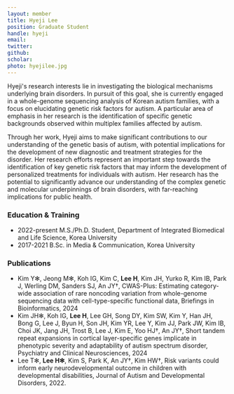 ```yaml
---
layout: member
title: Hyeji Lee
position: Graduate Student
handle: hyeji
email:
twitter:
github:
scholar: 
photo: hyejilee.jpg
---
```


Hyeji's research interests lie in investigating the biological mechanisms underlying brain disorders. In pursuit of this goal, she is currently engaged in a whole-genome sequencing analysis of Korean autism families, with a focus on elucidating genetic risk factors for autism. A particular area of emphasis in her research is the identification of specific genetic backgrounds observed within multiplex families affected by autism.

Through her work, Hyeji aims to make significant contributions to our understanding of the genetic basis of autism, with potential implications for the development of new diagnostic and treatment strategies for the disorder. Her research efforts represent an important step towards the identification of key genetic risk factors that may inform the development of personalized treatments for individuals with autism. Her research has the potential to significantly advance our understanding of the complex genetic and molecular underpinnings of brain disorders, with far-reaching implications for public health.


### Education & Training
- 2022-present M.S./Ph.D. Student, Department of Integrated Biomedical and Life Science, Korea University
- 2017-2021 B.Sc. in Media & Communication, Korea University


### Publications
- Kim Y✻, Jeong M✻, Koh IG, Kim C, **Lee H**, Kim JH, Yurko R, Kim IB, Park J, Werling DM, Sanders SJ, An JY†, CWAS-Plus: Estimating category-wide association of rare noncoding variation from whole-genome sequencing data with cell-type-specific functional data, Briefings in Bioinformatics, 2024
- Kim JH✻, Koh IG, **Lee H**, Lee GH, Song DY, Kim SW, Kim Y, Han JH, Bong G, Lee J, Byun H, Son JH, Kim YR, Lee Y, Kim JJ, Park JW, Kim IB, Choi JK, Jang JH, Trost B, Lee J, Kim E, Yoo HJ†, An JY†, Short tandem repeat expansions in cortical layer-specific genes implicate in phenotypic severity and adaptability of autism spectrum disorder, Psychiatry and Clinical Neurosciences, 2024
- Lee T✻, **Lee H✻**, Kim S, Park K, An JY†, Kim HW†, Risk variants could inform early neurodevelopmental outcome in children with developmental disabilities, Journal of Autism and Developmental Disorders, 2022.

